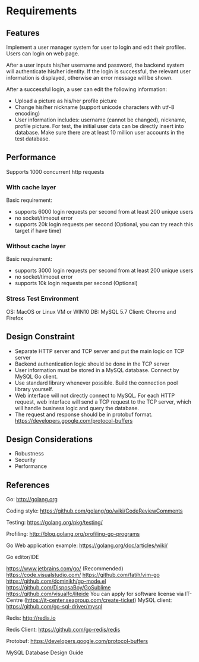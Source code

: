 # Requirements

## Features

Implement a user manager system for user to login and edit their profiles. Users can login on web page.

After a user inputs his/her username and password, the backend system will authenticate his/her identity. If the login is successful, the relevant user information is displayed, otherwise an error message will be shown.

After a successful login, a user can edit the following information:

- Upload a picture as his/her profile picture
- Change his/her nickname (support unicode characters with utf-8 encoding)
- User information includes: username (cannot be changed), nickname, profile picture. For test, the initial user data can be directly insert into database. Make sure there are at least 10 million user accounts in the test database.

## Performance

Supports 1000 concurrent http requests 

### With cache layer

Basic requirement: 
- supports 6000 login requests per second from at least 200 unique users
- no socket/timeout error
- supports 20k login requests per second (Optional, you can try reach this target if have time) 

### Without cache layer

Basic requirement: 
- supports 3000 login requests per second from at least 200 unique users
- no socket/timeout error
- supports 10k login requests per second (Optional)

### Stress Test Environment

OS: MacOS or Linux VM or WIN10
DB: MySQL 5.7
Client: Chrome and Firefox


## Design Constraint

- Separate HTTP server and TCP server and put the main logic on TCP server
- Backend authentication logic should be done in the TCP server
- User information must be stored in a MySQL database. Connect by MySQL Go client.
- Use standard library whenever possible. Build the connection pool library yourself.
- Web interface will not directly connect to MySQL. For each HTTP request, web interface will send a TCP request to the TCP server, which will handle business logic and query the database.
- The request and response should be in protobuf format. https://developers.google.com/protocol-buffers

## Design Considerations

- Robustness
- Security
- Performance

## References
Go: http://golang.org

Coding style: https://github.com/golang/go/wiki/CodeReviewComments

Testing: https://golang.org/pkg/testing/

Profiling: http://blog.golang.org/profiling-go-programs

Go Web application example: https://golang.org/doc/articles/wiki/

Go editor/IDE

https://www.jetbrains.com/go/ (Recommended)
https://code.visualstudio.com/
https://github.com/fatih/vim-go
https://github.com/dominikh/go-mode.el
https://github.com/DisposaBoy/GoSublime
https://github.com/visualfc/liteide
You can apply for software license via IT-Centre (https://it-center.seagroup.com/create-ticket)
MySQL client: https://github.com/go-sql-driver/mysql

Redis: http://redis.io

Redis Client: https://github.com/go-redis/redis

Protobuf: https://developers.google.com/protocol-buffers

MySQL Database Design Guide
